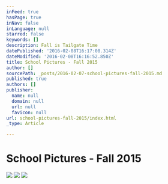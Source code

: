 ```yaml
---
inFeed: true
hasPage: true
inNav: false
inLanguage: null
starred: false
keywords: []
description: Fall is Tailgate Time
datePublished: '2016-02-08T16:17:08.314Z'
dateModified: '2016-02-08T16:16:52.850Z'
title: School Pictures - Fall 2015
author: []
sourcePath: _posts/2016-02-07-school-pictures-fall-2015.md
published: true
authors: []
publisher:
  name: null
  domain: null
  url: null
  favicon: null
url: school-pictures-fall-2015/index.html
_type: Article

---
```

# School Pictures - Fall 2015
![](https://s3-us-west-2.amazonaws.com/the-grid-img/p/2b1722b6a9d42813845cbd7618dc7e24c044c1ae.jpg)
![](https://s3-us-west-2.amazonaws.com/the-grid-img/p/41e23b0dae27bb7cb0f3f05a2eb38f3de984e1b8.jpg)
![](https://s3-us-west-2.amazonaws.com/the-grid-img/p/8218b7a42e90300d4c299787c7dcada43e58dab4.jpg)